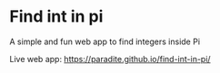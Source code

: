 # Find int in pi

A simple and fun web app to find integers inside Pi

Live web app: https://paradite.github.io/find-int-in-pi/
